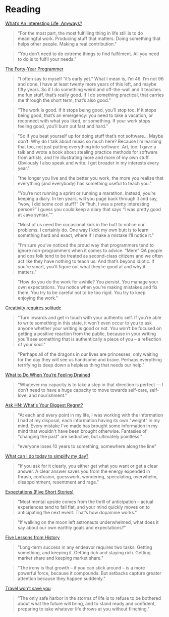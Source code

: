 # Reading

[What’s An Interesting Life, Anyways?](https://medium.com/the-post-grad-survival-guide/whats-an-interesting-life-anyways-be99c4a9fedd)

> "For the most part, the most fulfilling thing in life still is to do meaningful work. Producing stuff that matters. Doing something that helps other people. Making a real contribution."

> "You don’t need to do extreme things to find fulfilment. All you need to do is to fulfil your needs."

[The Forty-Year Programmer](https://codefol.io/posts/the-forty-year-programmer/)

> "I often say to myself “it’s early yet.” What I mean is, I’m 46. I’m not 96 and done. I have at least twenty more years of this left, and maybe fifty years. So if I do something weird and off-the-wall and it teaches me fun stuff, that’s really good. If I do something practical, that carries me through the short term, that’s also good."

> "The work is good. If it stops being good, you’ll stop too. If it stops being good, that’s an emergency: you need to take a vacation, or reconnect with what you liked, or something. If your work stops feeling good, you’ll burn out fast and hard."

> "So if you beat yourself up for doing stuff that’s not software… Maybe don’t. Why do I talk about music so much here? Because I’m learning that too, not just putting everything into software. Art, too: I gave a talk and wrote a book about stealing practice methods for software from artists, and I’m illustrating more and more of my own stuff. Obviously I also speak and write. I get broader in my interests every year."

> "the longer you live and the better you work, the more you realise that everything (and everybody) has something useful to teach you."

> "You’re not running a sprint or running a marathon. Instead, you’re keeping a diary. In ten years, will you page back through it and say, “wow, I did some cool stuff?” Or “huh, I was a pretty interesting person?” I guess you could keep a diary that says “I was pretty good at Java syntax.”"

> "Most of us need the occasional kick in the butt to notice our problems. I certainly do. One way I kick my own butt is to learn something hard and exact, where if I make a mistake I’ll notice it."

> "I’m sure you’ve noticed the proud way that programmers tend to ignore non-programmers when it comes to advice. “Mere” QA people and ops folk tend to be treated as second-class citizens and we often act like they have nothing to teach us. And that’s beyond idiotic. If you’re smart, you’ll figure out what they’re good at and why it matters."

> "How do you do the work for awhile? You persist. You manage your own expectations. You notice when you’re making mistakes and fix them. You try to be careful not to be too rigid. You try to keep enjoying the work."

[Creativity requires solitude](https://dkb.show/post/creativity-requires-solitude)

> "Turn inwards and get in touch with your authentic self. If you’re able to write something in this state, it won’t even occur to you to ask anyone whether your writing is good or not. You won’t be focused on getting a positive reaction from the public, because in your writing you’ll see something that is authentically a piece of you – a reflection of your soul."

> "Perhaps all of the dragons in our lives are princesses, only waiting for the day they will see us handsome and brave. Perhaps everything terrifying is deep down a helpless thing that needs our help."

[What to Do When You’re Feeling Drained](https://zenhabits.net/drained/)

> "Whatever my capacity is to take a step in that direction is perfect — I don’t need to have a huge capacity to move towards self-care, self-love, and nourishment."

[Ask HN: What's Your Biggest Regret?](https://news.ycombinator.com/item?id=33118584)

> "At each and every point in my life, I was working with the information I had at my disposal, each information having its own "weight" in my mind. Every mistake I've made has brought some information in my mind that wouldn't have been brought otherwise. Fantasies of "changing the past" are seductive, but ultimately pointless."

> "everyone loses 10 years to something, somewhere along the line"

[What can I do today to simplify my day?](https://qr.ae/pvZaOA)

> "If you ask for it clearly, you either get what you want or get a clear answer. A clear answer saves you from the energy expended in thrash, confusion, guesswork, wondering, speculating, overwhelm, disappointment, resentment and rage."

[Expectations (Five Short Stories)](https://collabfund.com/blog/five-short-stories/)

> "Most mental upside comes from the thrill of anticipation – actual experiences tend to fall flat, and your mind quickly moves on to anticipating the next event. That’s how dopamine works."

> "If walking on the moon left astronauts underwhelmed, what does it say about our own earthly goals and expectations?"

[Five Lessons from History](https://collabfund.com/blog/five-lessons-from-history/)

> "Long-term success in any endeavor requires two tasks: Getting something, and keeping it. Getting rich and staying rich. Getting market share and keeping market share."

> "The irony is that growth – if you can stick around – is a more powerful force, because it compounds. But setbacks capture greater attention because they happen suddenly."

[Travel won't save you](https://dkb.show/post/seneca-on-travel)

> "The only safe harbor in the storms of life is to refuse to be bothered about what the future will bring, and to stand ready and confident, preparing to take whatever life throws at you without flinching."
